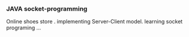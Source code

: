 ### JAVA socket-programming

Online shoes store .
implementing Server-Client model.
learning socket programing ...

